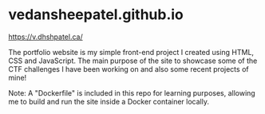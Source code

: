 # vedansheepatel.github.io
https://v.dhshpatel.ca/

The portfolio website is my simple front-end project I created using HTML, CSS and JavaScript. 
The main purpose of the site to showcase some of the CTF challenges I have been working on and also some recent projects of mine! 

Note: A "Dockerfile" is included in this repo for learning purposes, allowing me to build and run the site inside a Docker container locally.